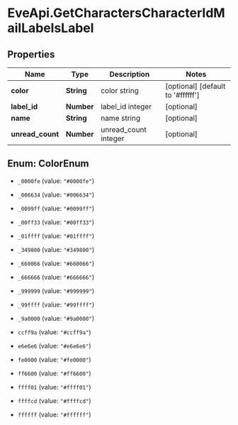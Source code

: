 # EveApi.GetCharactersCharacterIdMailLabelsLabel

## Properties
Name | Type | Description | Notes
------------ | ------------- | ------------- | -------------
**color** | **String** | color string | [optional] [default to '#ffffff']
**label_id** | **Number** | label_id integer | [optional] 
**name** | **String** | name string | [optional] 
**unread_count** | **Number** | unread_count integer | [optional] 


<a name="ColorEnum"></a>
## Enum: ColorEnum


* `_0000fe` (value: `"#0000fe"`)

* `_006634` (value: `"#006634"`)

* `_0099ff` (value: `"#0099ff"`)

* `_00ff33` (value: `"#00ff33"`)

* `_01ffff` (value: `"#01ffff"`)

* `_349800` (value: `"#349800"`)

* `_660066` (value: `"#660066"`)

* `_666666` (value: `"#666666"`)

* `_999999` (value: `"#999999"`)

* `_99ffff` (value: `"#99ffff"`)

* `_9a0000` (value: `"#9a0000"`)

* `ccff9a` (value: `"#ccff9a"`)

* `e6e6e6` (value: `"#e6e6e6"`)

* `fe0000` (value: `"#fe0000"`)

* `ff6600` (value: `"#ff6600"`)

* `ffff01` (value: `"#ffff01"`)

* `ffffcd` (value: `"#ffffcd"`)

* `ffffff` (value: `"#ffffff"`)




